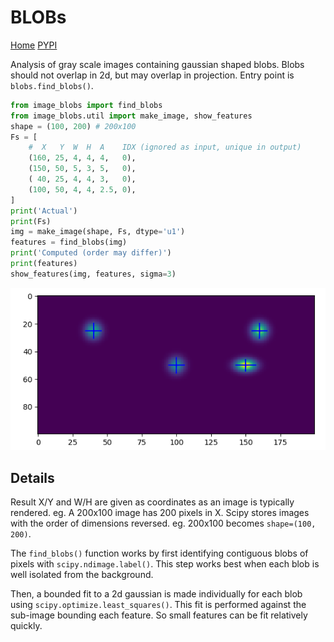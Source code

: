 BLOBs
=====

[Home](https://github.com/mdavidsaver/image-blobs)
[PYPI](https://pypi.org/project/image-blobs/)

Analysis of gray scale images containing gaussian shaped blobs.
Blobs should not overlap in 2d, but may overlap in projection.
Entry point is `blobs.find_blobs()`.

```py
from image_blobs import find_blobs
from image_blobs.util import make_image, show_features
shape = (100, 200) # 200x100
Fs = [
    #  X   Y  W  H  A    IDX (ignored as input, unique in output)
    (160, 25, 4, 4, 4,   0),
    (150, 50, 5, 3, 5,   0),
    ( 40, 25, 4, 4, 3,   0),
    (100, 50, 4, 4, 2.5, 0),
]
print('Actual')
print(Fs)
img = make_image(shape, Fs, dtype='u1')
features = find_blobs(img)
print('Computed (order may differ)')
print(features)
show_features(img, features, sigma=3)
```

![Demo output](https://raw.githubusercontent.com/mdavidsaver/blobs/master/blobsdemo.png)

Details
-------

Result X/Y and W/H are given as coordinates as an image is typically rendered.
eg. A 200x100 image has 200 pixels in X.
Scipy stores images with the order of dimensions reversed.
eg. 200x100 becomes `shape=(100, 200)`.

The `find_blobs()` function works by first identifying
contiguous blobs of pixels with `scipy.ndimage.label()`.
This step works best when each blob is well isolated
from the background.

Then, a bounded fit to a 2d gaussian is made individually
for each blob using `scipy.optimize.least_squares()`.
This fit is performed against the sub-image bounding each feature.
So small features can be fit relatively quickly.
